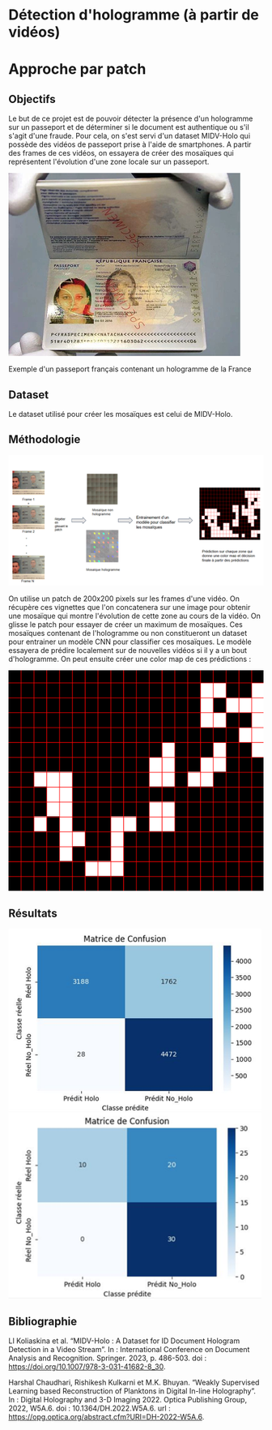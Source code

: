 # Détection d'hologramme (à partir de vidéos)
# Approche par patch

## Objectifs
Le but de ce projet est de pouvoir détecter la présence d'un hologramme sur un passeport et de déterminer si le document est authentique ou s'il s'agit d'une fraude. 
Pour cela, on s'est servi d'un dataset MIDV-Holo qui possède des vidéos de passeport prise à l'aide de smartphones. A partir des frames de ces vidéos, on essayera de créer des mosaïques qui représentent l'évolution d'une zone locale sur un passeport.

![](readme/holo.png)

Exemple d'un passeport français contenant un hologramme de la France

## Dataset

Le dataset utilisé pour créer les mosaïques est celui de MIDV-Holo.

## Méthodologie

![](readme/pipeline.png)

On utilise un patch de 200x200 pixels sur les frames d'une vidéo. On récupère ces vignettes que l'on concatenera sur une image pour obtenir une mosaïque qui montre l'évolution de cette zone au cours de la vidéo. On glisse le patch pour essayer de créer un maximum de mosaïques. Ces mosaïques contenant de l'hologramme ou non constitueront un dataset pour entrainer un modèle CNN pour classifier ces mosaïques. Le modèle essayera de prédire localement sur de nouvelles vidéos si il y a un bout d'hologramme. On peut ensuite créer une color map de ces prédictions :

![](readme/pred.png)


## Résultats

<img src="readme/res1.png" alt="Résultat 1" width="500"/>
<img src="readme/res2.png" alt="Résultat 2" width="500"/>

## Bibliographie

LI Koliaskina et al. “MIDV-Holo : A Dataset for ID Document Hologram Detection in a Video Stream”. In : International Conference on Document Analysis and Recognition. Springer. 2023, p. 486-503. doi : https://doi.org/10.1007/978-3-031-41682-8_30.

Harshal Chaudhari, Rishikesh Kulkarni et M.K. Bhuyan. “Weakly Supervised Learning based Reconstruction of Planktons in Digital In-line Holography”. In : Digital Holography and 3-D Imaging 2022. Optica Publishing Group, 2022, W5A.6. doi : 10.1364/DH.2022.W5A.6. url : https://opg.optica.org/abstract.cfm?URI=DH-2022-W5A.6.
